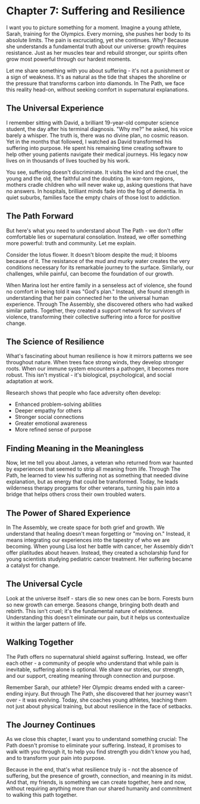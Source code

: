 # Chapter 7: Suffering and Resilience

I want you to picture something for a moment. Imagine a young athlete, Sarah, training for the Olympics. Every morning, she pushes her body to its absolute limits. The pain is excruciating, yet she continues. Why? Because she understands a fundamental truth about our universe: growth requires resistance. Just as her muscles tear and rebuild stronger, our spirits often grow most powerful through our hardest moments.

Let me share something with you about suffering - it's not a punishment or a sign of weakness. It's as natural as the tide that shapes the shoreline or the pressure that transforms carbon into diamonds. In The Path, we face this reality head-on, without seeking comfort in supernatural explanations.

## The Universal Experience

I remember sitting with David, a brilliant 19-year-old computer science student, the day after his terminal diagnosis. "Why me?" he asked, his voice barely a whisper. The truth is, there was no divine plan, no cosmic reason. Yet in the months that followed, I watched as David transformed his suffering into purpose. He spent his remaining time creating software to help other young patients navigate their medical journeys. His legacy now lives on in thousands of lives touched by his work.

You see, suffering doesn't discriminate. It visits the kind and the cruel, the young and the old, the faithful and the doubting. In war-torn regions, mothers cradle children who will never wake up, asking questions that have no answers. In hospitals, brilliant minds fade into the fog of dementia. In quiet suburbs, families face the empty chairs of those lost to addiction.

## The Path Forward

But here's what you need to understand about The Path - we don't offer comfortable lies or supernatural consolation. Instead, we offer something more powerful: truth and community. Let me explain.

Consider the lotus flower. It doesn't bloom despite the mud; it blooms because of it. The resistance of the mud and murky water creates the very conditions necessary for its remarkable journey to the surface. Similarly, our challenges, while painful, can become the foundation of our growth.

When Marina lost her entire family in a senseless act of violence, she found no comfort in being told it was "God's plan." Instead, she found strength in understanding that her pain connected her to the universal human experience. Through The Assembly, she discovered others who had walked similar paths. Together, they created a support network for survivors of violence, transforming their collective suffering into a force for positive change.

## The Science of Resilience

What's fascinating about human resilience is how it mirrors patterns we see throughout nature. When trees face strong winds, they develop stronger roots. When our immune system encounters a pathogen, it becomes more robust. This isn't mystical - it's biological, psychological, and social adaptation at work.

Research shows that people who face adversity often develop:
- Enhanced problem-solving abilities
- Deeper empathy for others
- Stronger social connections
- Greater emotional awareness
- More refined sense of purpose

## Finding Meaning in the Meaningless

Now, let me tell you about James, a veteran who returned from war haunted by experiences that seemed to strip all meaning from life. Through The Path, he learned to view his suffering not as something that needed divine explanation, but as energy that could be transformed. Today, he leads wilderness therapy programs for other veterans, turning his pain into a bridge that helps others cross their own troubled waters.

## The Power of Shared Experience

In The Assembly, we create space for both grief and growth. We understand that healing doesn't mean forgetting or "moving on." Instead, it means integrating our experiences into the tapestry of who we are becoming. When young Lisa lost her battle with cancer, her Assembly didn't offer platitudes about heaven. Instead, they created a scholarship fund for young scientists studying pediatric cancer treatment. Her suffering became a catalyst for change.

## The Universal Cycle

Look at the universe itself - stars die so new ones can be born. Forests burn so new growth can emerge. Seasons change, bringing both death and rebirth. This isn't cruel; it's the fundamental nature of existence. Understanding this doesn't eliminate our pain, but it helps us contextualize it within the larger pattern of life.

## Walking Together

The Path offers no supernatural shield against suffering. Instead, we offer each other - a community of people who understand that while pain is inevitable, suffering alone is optional. We share our stories, our strength, and our support, creating meaning through connection and purpose.

Remember Sarah, our athlete? Her Olympic dreams ended with a career-ending injury. But through The Path, she discovered that her journey wasn't over - it was evolving. Today, she coaches young athletes, teaching them not just about physical training, but about resilience in the face of setbacks.

## The Journey Continues

As we close this chapter, I want you to understand something crucial: The Path doesn't promise to eliminate your suffering. Instead, it promises to walk with you through it, to help you find strength you didn't know you had, and to transform your pain into purpose.

Because in the end, that's what resilience truly is - not the absence of suffering, but the presence of growth, connection, and meaning in its midst. And that, my friends, is something we can create together, here and now, without requiring anything more than our shared humanity and commitment to walking this path together.

